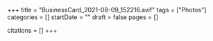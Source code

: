 +++
title = "BusinessCard_2021-08-09_152216.avif"
tags = ["Photos"]
categories = []
startDate = ""
draft = false
pages = []

citations = []
+++
